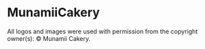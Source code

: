 # MunamiiCakery
All logos and images were used with permission from the copyright owner(s): © Munamii Cakery.
